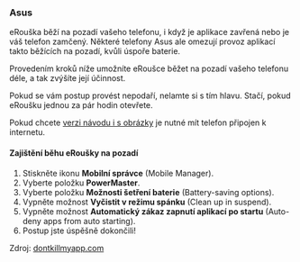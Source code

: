 ### Asus

eRouška běží na pozadí vašeho telefonu, i když je aplikace zavřená nebo je váš telefon zamčený. Některé telefony Asus ale omezují provoz aplikací takto běžících na pozadí, kvůli úspoře baterie.

Provedením kroků níže umožníte eRoušce běžet na pozadí vašeho telefonu déle, a tak zvýšíte její účinnost.

Pokud se vám postup provést nepodaří, nelamte si s tím hlavu. Stačí, pokud eRoušku jednou za pár hodin otevřete.

Pokud chcete [verzi návodu i s obrázky](https://www.erouska.cz/navody/Asus/1_zajisteni_behu_eRousky_na_pozadi.pdf) je nutné mít telefon připojen k internetu. 

#### Zajištění běhu eRoušky na pozadí

1. Stiskněte ikonu **Mobilní správce** (Mobile Manager).
2. Vyberte položku **PowerMaster**.
3. Vyberte položku **Možnosti šetření baterie** (Battery-saving options).
4. Vypněte možnost **Vyčistit v režimu spánku** (Clean up in suspend).
5. Vypněte možnost **Automatický zákaz zapnutí aplikací po startu** (Auto-deny apps from auto starting).
6. Postup jste úspěšně dokončili!


Zdroj: [dontkillmyapp.com](https://dontkillmyapp.com/?utm_source=erouska&utm_medium=odkaz&utm_campaign=koronavirus)
